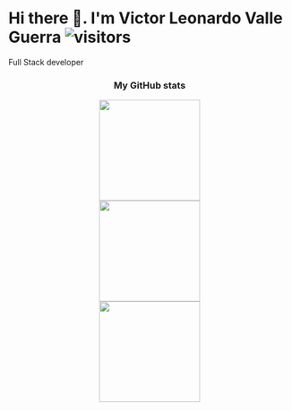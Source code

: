 <!--
**victorlvg678/victorlvg678** is a ✨ _special_ ✨ repository because its `README.md` (this file) appears on your GitHub profile.
-->
# Hi there 👏. I'm Victor Leonardo Valle Guerra ![visitors](https://visitor-badge.glitch.me/badge?page_id=victorlvg678.victorlvg678)
<span>Full Stack developer</span>
<h3 align="center">My GitHub stats</h3>
<div align="center">
  <img height="180em" src="https://github-readme-streak-stats.herokuapp.com/?user=victorlvg678&theme=white-blue)" />
</div>
<div align="center">
  <img height="180em" src="https://github-readme-stats.vercel.app/api?username=victorlvg678&show_icons=true&hide_border=true&&count_private=true&include_all_commits=false" />
</div>
<div align="center">
  <img height="180em" src="https://github-readme-stats.vercel.app/api/top-langs/?username=victorlvg678&langs_count=8&layout=compact" />
</div>
